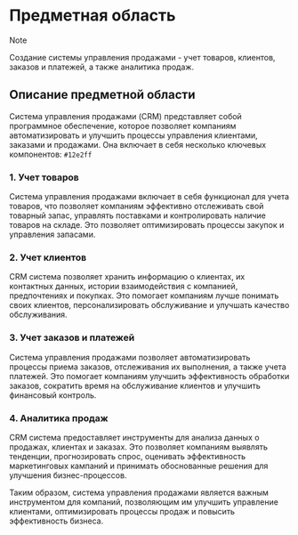 # Предметная область

> [!NOTE]
> Создание системы управления продажами - учет товаров, клиентов, заказов и платежей, а также аналитика продаж.

## Описание предметной области

Система управления продажами (CRM) представляет собой программное обеспечение, которое позволяет компаниям
автоматизировать и улучшить процессы управления клиентами, заказами и продажами. Она включает в себя несколько ключевых
компонентов: `#12e2ff`

### 1. Учет товаров

Система управления продажами включает в себя функционал для учета товаров, что позволяет компаниям эффективно
отслеживать свой товарный запас, управлять поставками и контролировать наличие товаров на складе. Это позволяет
оптимизировать процессы закупок и управления запасами.

### 2. Учет клиентов

CRM система позволяет хранить информацию о клиентах, их контактных данных, истории взаимодействия с компанией,
предпочтениях и покупках. Это помогает компаниям лучше понимать своих клиентов, персонализировать обслуживание и
улучшать качество обслуживания.

### 3. Учет заказов и платежей

Система управления продажами позволяет автоматизировать процессы приема заказов, отслеживания их выполнения, а также
учета платежей. Это помогает компаниям улучшить эффективность обработки заказов, сократить время на обслуживание
клиентов и улучшить финансовый контроль.

### 4. Аналитика продаж

CRM система предоставляет инструменты для анализа данных о продажах, клиентах и заказах. Это позволяет компаниям
выявлять тенденции, прогнозировать спрос, оценивать эффективность маркетинговых кампаний и принимать обоснованные
решения для улучшения бизнес-процессов.

Таким образом, система управления продажами является важным инструментом для компаний, позволяющим им улучшить
управление клиентами, оптимизировать процессы продаж и повысить эффективность бизнеса.

